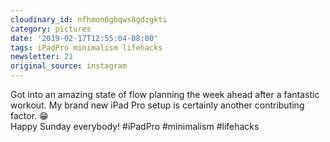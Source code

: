 ```yaml
---
cloudinary_id: nfhmon6ghqws8gdzgkti
category: pictures
date: '2019-02-17T12:55:04-08:00'
tags: iPadPro minimalism lifehacks
newsletter: 21
original_source: instagram
---
```


Got into an amazing state of flow planning the week ahead after a fantastic workout. My brand new iPad Pro setup is certainly another contributing factor. 😁  
Happy Sunday everybody!
#iPadPro #minimalism #lifehacks